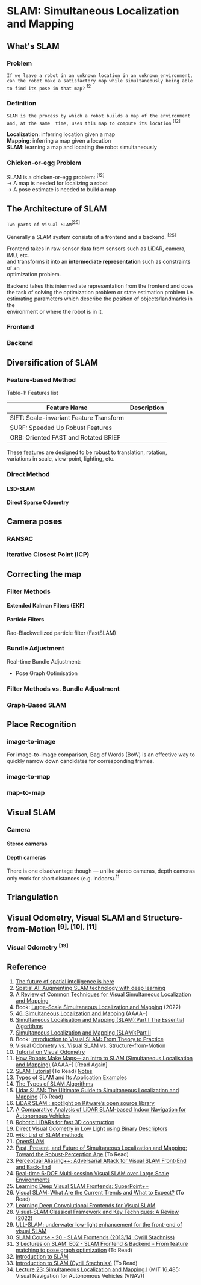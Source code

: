 # SLAM: Simultaneous Localization and Mapping


## What's SLAM

### Problem
`If we leave a robot in an unknown location in an unknown environment, can the robot make
a satisfactory map while simultaneously being able to find its pose in that map?` <sup>12</sup>

### Definition
`SLAM is the process by which a robot builds a map of the environment and, at the same 
time, uses this map to compute its location` <sup>[12]</sup>

**Localization**: inferring location given a map <br>
**Mapping**: inferring a map given a location <br>
**SLAM**: learning a map and locating the robot simultaneously <br>

### Chicken-or-egg Problem
SLAM is a chicken-or-egg problem: <sup>[12]</sup> <br>
→ A map is needed for localizing a robot <br>
→ A pose estimate is needed to build a map 

## The Architecture of SLAM
`Two parts of Visual SLAM`<sup>[25]</sup> <br>

Generally a SLAM system consists of a frontend and a backend. <sup>[25]</sup>

Frontend takes in raw sensor data from sensors such as LiDAR, camera, IMU, etc. <br>
and transforms it into an **intermediate representation** such as constraints of an <br>
optimization problem.

Backend takes this intermediate representation from the frontend and does <br>
the task of solving the optimization problem or state estimation problem i.e. <br>
estimating parameters which describe the position of objects/landmarks in the <br>
environment or where the robot is in it. 

### Frontend


### Backend

## Diversification of SLAM

### Feature-based Method 

Table-1: Features list


| Feature Name | Description |
| --- | --- |
| SIFT: Scale-invariant Feature Transform | |
| SURF: Speeded Up Robust Features |  |
| ORB: Oriented FAST and Rotated BRIEF | |

These features are designed to be robust to translation, rotation, <br>
variations in scale, view-point, lighting, etc.



### Direct Method

#### LSD-SLAM

#### Direct Sparse Odometry


## Camera poses

### RANSAC

### Iterative Closest Point (ICP)

## Correcting the map

### Filter Methods

#### Extended Kalman Filters (EKF)

#### Particle Filters
Rao-Blackwellized particle filter (FastSLAM)

### Bundle Adjustment



Real-time Bundle Adjustment:
* Pose Graph Optimisation

### Filter Methods vs. Bundle Adjustment

### Graph-Based SLAM


## Place Recognition

### image-to-image
For image-to-image comparison, Bag of Words (BoW) is an effective way to quickly narrow down candidates for corresponding frames.

### image-to-map

### map-to-map

## Visual SLAM

### Camera

#### Stereo cameras

#### Depth cameras
There is one disadvantage though — unlike stereo cameras, depth cameras <br>
only work for short distances (e.g. indoors).<sup>11</sup>

## Triangulation



## Visual Odometry, Visual SLAM and Structure-from-Motion <sup>[9], [10], [11]</sup>

### Visual Odometry <sup>[19]</sup>

## Reference
1. [The future of spatial intelligence is here](https://www.slamcore.com/)
2. [Spatial AI: Augmenting SLAM technology with deep learning](https://blog.slamcore.com/spatial-ai-slam-deep-learning)
3. [A Review of Common Techniques for Visual Simultaneous Localization and Mapping](https://www.hindawi.com/journals/jr/2023/8872822/)
4. Book: [Large-Scale Simultaneous Localization and Mapping](https://link.springer.com/book/10.1007/978-981-19-1972-5) (2022)
5. [46. Simultaneous Localization and Mapping](https://www.cs.columbia.edu/~allen/F19/NOTES/slam_paper.pdf) (AAAA+)
6. [Simultaneous Localisation and Mapping (SLAM):Part I The Essential Algorithms](https://people.eecs.berkeley.edu/~pabbeel/cs287-fa09/readings/Durrant-Whyte_Bailey_SLAM-tutorial-I.pdf)
7. [Simultaneous Localization and Mapping (SLAM):Part II](https://ieeexplore.ieee.org/stamp/stamp.jsp?tp=&arnumber=1678144)
8. Book: [Introduction to Visual SLAM: From Theory to Practice](https://www.amazon.com/Introduction-Visual-SLAM-Theory-Practice/dp/9811649383)
9. [Visual Odometry vs. Visual SLAM vs. Structure-from-Motion](https://guvencetinkaya.medium.com/visual-odometry-vs-visual-slam-cdda75df592)
10. [Tutorial on Visual Odometry](http://mrsl.grasp.upenn.edu/loiannog/tutorial_ICRA2016/VO_Tutorial.pdf) 
11. [How Robots Make Maps— an Intro to SLAM (Simultaneous Localisation and Mapping)](https://medium.com/swlh/how-robots-make-maps-an-intro-to-slam-simultaneous-localisation-and-mapping-37370c3e7dfe) (AAAA+) [Read Again]
12. [SLAM Tutorial](https://www.cs.columbia.edu/~allen/F19/NOTES/slam_pka.pdf) (To Read) [Notes](https://www.cs.columbia.edu/~allen/F19/notes.html)
13. [Types of SLAM and Its Application Examples](https://www.maxstblog.com/post/types-of-slam-and-application-ex)
14. [The Types of SLAM Algorithms](https://medium.com/@nahmed3536/the-types-of-slam-algorithms-356196937e3d)
15. [Lidar SLAM: The Ultimate Guide to Simultaneous Localization and Mapping](https://www.wevolver.com/article/lidar-slam-the-ultimate-guide-to-simultaneous-localization-and-mapping) (To Read)
16. [LiDAR SLAM : spotlight on Kitware’s open source library](https://www.kitware.com/lidar-slam-spotlight-on-kitwares-open-source-library/)
17. [A Comparative Analysis of LiDAR SLAM-based Indoor Navigation for Autonomous Vehicles](http://mvr.whu.edu.cn/pubs/IEEE_SLAM-v11.pdf)
18. [Robotic LiDARs for fast 3D construction](https://innowings.engg.hku.hk/slam-lidar/)
19. [Direct Visual Odometry in Low Light using Binary Descriptors](https://www.ri.cmu.edu/app/uploads/2017/04/Alismail17ral.pdf)
20. [wiki: List of SLAM methods](https://en.wikipedia.org/wiki/List_of_SLAM_methods)
21. [OpenSLAM](https://openslam-org.github.io/)
22. [Past, Present, and Future of Simultaneous Localization and Mapping: Toward the Robust-Perception Age](https://rpg.ifi.uzh.ch/docs/TRO16_cadena.pdf) (To Read)
23. [Perceptual Aliasing++: Adversarial Attack for Visual SLAM Front-End and Back-End](https://romi.seecs.nust.edu.pk/wp-content/uploads/2023/02/Perceptual_Aliasing_Adversarial_Attack_for_Visual_SLAM_Front-End_and_Back-End.pdf)
24. [Real-time 6-DOF Multi-session Visual SLAM over Large Scale Environments](https://www.cs.cmu.edu/~kaess/pub/McDonald13ras.pdf)
25. [Learning Deep Visual SLAM Frontends: SuperPoint++](https://tom.ai/presentations/visual_slam_workshop_malisiewicz_iccv2019.pdf)
26. [Visual SLAM: What Are the Current Trends and What to Expect?](https://www.mdpi.com/1424-8220/22/23/9297) (To Read)
27. [Learning Deep Convolutional Frontends for Visual SLAM](https://www.youtube.com/watch?v=kjaRRGLw4RA)
28. [Visual-SLAM Classical Framework and Key Techniques: A Review](https://www.ncbi.nlm.nih.gov/pmc/articles/PMC9227238/) (2022)
29. [ULL-SLAM: underwater low-light enhancement for the front-end of visual SLAM](https://www.frontiersin.org/articles/10.3389/fmars.2023.1133881/full)
30. [SLAM Course - 20 - SLAM Frontends (2013/14; Cyrill Stachniss)](https://www.youtube.com/watch?v=Ejw1HBj3Apg)
31. [3 Lectures on SLAM: E02 - SLAM Frontend & Backend - From feature matching to pose graph optimization](https://www.youtube.com/watch?v=eoXRziLhU-I) (To Read)
32. [Introduction to SLAM](https://medium.com/@rutwikshinde2000/basic-introduction-to-slam-26688f7994a8)
33. [Introduction to SLAM (Cyrill Stachniss)](https://www.youtube.com/watch?v=0I30M6yTklo) (To Read)
34. [Lecture 23: Simultaneous Localization and Mapping I](https://vnav.mit.edu/material/23-SLAM1-formulationsAndSparsity-notes.pdf) (MIT 16.485: Visual Navigation for Autonomous Vehicles (VNAV))

